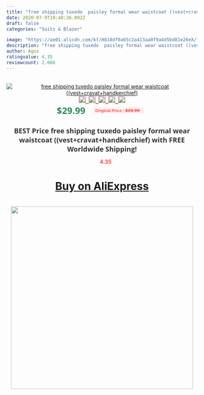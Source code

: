 ```yaml
---
title: "free shipping tuxedo  paisley formal wear waistcoat ((vest+cravat+handkerchief)"
date: 2020-07-9T10:40:36.892Z
draft: false
categories: "Suits & Blazer"

image: "https://ae01.alicdn.com/kf/H818df0a65c2a413aa0f9a4d5bd81e26eX/free-shipping-tuxedo-paisley-formal-wear-waistcoat-vest-cravat-handkerchief-.jpg"
description: "free shipping tuxedo  paisley formal wear waistcoat ((vest+cravat+handkerchief)"
author: Agus
ratingvalue: 4.35
reviewcount: 2.666
---
```

<br>
<div style="text-align: center;">
<a href="https://s.click.aliexpress.com/e/_9APwWp" target="_blank" rel="nofollow noopener noreferrer"><img alt="free shipping tuxedo  paisley formal wear waistcoat ((vest+cravat+handkerchief)" class="magnifier-image" src="https://ae01.alicdn.com/kf/H818df0a65c2a413aa0f9a4d5bd81e26eX/free-shipping-tuxedo-paisley-formal-wear-waistcoat-vest-cravat-handkerchief-.jpg_640x640.jpg">
<br>
<img style="border:1px solid salmon" src="https://ae01.alicdn.com/kf/H818df0a65c2a413aa0f9a4d5bd81e26eX/free-shipping-tuxedo-paisley-formal-wear-waistcoat-vest-cravat-handkerchief-.jpg_120x120.jpg">&nbsp;&nbsp;<img style="border:1px solid salmon" src="_120x120.jpg">&nbsp;&nbsp;<img style="border:1px solid salmon" src="_120x120.jpg">&nbsp;&nbsp;<img style="border:1px solid salmon" src="_120x120.jpg">&nbsp;&nbsp;<img style="border:1px solid salmon" src="_120x120.jpg"></a></div><br0>
<div style="text-align: center;"><span style="background-color: white; border: 0px; box-sizing: border-box; color: seagreen; display: inline-block; font-family: &quot;open sans&quot; , &quot;arial&quot; , &quot;helvetica&quot; , sans-serif , &quot;heiti&quot;; font-size: 24px; font-stretch: inherit; font-weight: 700; line-height: inherit; margin: 0px 10px 0px 0px; padding: 0px; vertical-align: middle;">$29.99 </span>
<span style="background: rgb(255 , 241 , 241); border-radius: 3px; border: 0px; box-sizing: border-box; color: #ff4747; display: inline-block; font-family: inherit; font-size: 12px; font-stretch: inherit; font-style: inherit; font-variant: inherit; font-weight: 600; line-height: inherit; margin: 0px; padding: 2px 5px; transform: scale(0.9); vertical-align: middle;">Original Price : <b style="text-decoration: line-through;">$29.99 </b> &nbsp;&nbsp;</span></div>
<h1 style="color: #333333; display: inline-block; font-family: &quot;open sans&quot; , &quot;arial&quot; , &quot;helvetica&quot; , sans-serif , &quot;heiti&quot;; font-size: 18px; font-stretch: inherit; font-weight: 700; text-align: center;">BEST Price free shipping tuxedo  paisley formal wear waistcoat ((vest+cravat+handkerchief) with FREE Worldwide Shipping!</h1>
<div style="color: #ff4747; text-align: center;">
<img src="https://4.bp.blogspot.com/-M0ZcTcb-5uY/XleCXlxnR4I/AAAAAAAAAEc/OrjgMkXV1oMQFaCRZj5HQwOCBcu3w1FegCPcBGAYYCw/s1600/star.png" style="height: 15px;">&nbsp;<b>4.35</b></div>
<div class="button_cont" align="center"><a class="buynow_a" href="https://s.click.aliexpress.com/e/_9APwWp" target="_blank" rel="nofollow noopener noreferrer"><H1>Buy on AliExpress</H1></a></div><br>
<div class="separator" style="clear: both; text-align: center;">
<img src="https://lh3.googleusercontent.com/-pTy5HemUv9M/XlePHvY0dAI/AAAAAAAAAE4/0nX5iRUoIWY8eMW9Dpxeirr157OZliDIgCLcBGAsYHQ/s1600/badge.gif" width="480">
</div>
